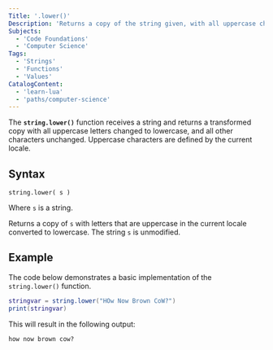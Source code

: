 ```yaml
---
Title: '.lower()'
Description: 'Returns a copy of the string given, with all uppercase characters transformed to lowercase.'
Subjects:
  - 'Code Foundations'
  - 'Computer Science'
Tags:
  - 'Strings'
  - 'Functions'
  - 'Values'
CatalogContent:
  - 'learn-lua'
  - 'paths/computer-science'
---
```


The **`string.lower()`** function receives a string and returns a transformed copy with all uppercase letters changed to lowercase, and all other characters unchanged. Uppercase characters are defined by the current locale.

## Syntax

```pseudo
string.lower( s )
```

Where `s` is a string.

Returns a copy of `s` with letters that are uppercase in the current locale converted to lowercase. The string `s` is unmodified.

## Example

The code below demonstrates a basic implementation of the `string.lower()` function.

```lua
stringvar = string.lower("HOw Now Brown CoW?")
print(stringvar)
```

This will result in the following output:

```shell
how now brown cow?
```

